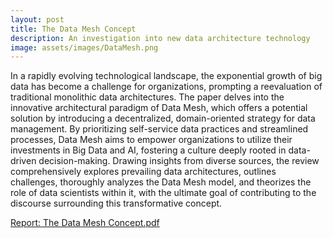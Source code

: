 ```yaml
---
layout: post
title: The Data Mesh Concept
description: An investigation into new data architecture technology
image: assets/images/DataMesh.png
---
```

In a rapidly evolving technological landscape, the exponential growth of big data has become a challenge for organizations, prompting a reevaluation of traditional monolithic data architectures. The paper delves into the innovative architectural paradigm of Data Mesh, which offers a potential solution by introducing a decentralized, domain-oriented strategy for data management. By prioritizing self-service data practices and streamlined processes, Data Mesh aims to empower organizations to utilize their investments in Big Data and AI, fostering a culture deeply rooted in data-driven decision-making. Drawing insights from diverse sources, the review comprehensively explores prevailing data architectures, outlines challenges, thoroughly analyzes the Data Mesh model, and theorizes the role of data scientists within it, with the ultimate goal of contributing to the discourse surrounding this transformative concept.

<u> Report: </u>
[The Data Mesh Concept.pdf](https://github.com/JustinGrima/justingrima.github.io/files/12418638/The.Data.Mesh.Concept.pdf)
